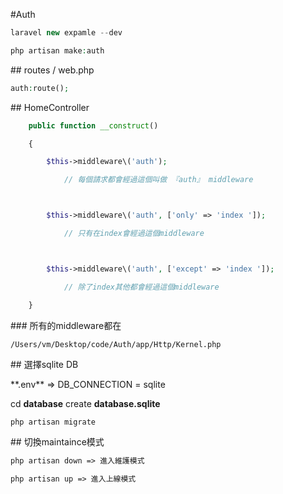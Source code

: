 \#Auth

~~~php
laravel new expamle --dev

php artisan make:auth
~~~

\#\# routes / web.php

~~~php
auth:route();
~~~

\#\# HomeController

~~~php
    public function __construct()

    {

        $this->middleware\('auth'); 

            // 每個請求都會經過這個叫做 『auth』 middleware



        $this->middleware\('auth', ['only' => 'index ']);

            // 只有在index會經過這個middleware



        $this->middleware\('auth', ['except' => 'index ']);

            // 除了index其他都會經過這個middleware

    }
~~~

\#\#\# 所有的middleware都在

```
/Users/vm/Desktop/code/Auth/app/Http/Kernel.php
```

\#\# 選擇sqlite DB

\*\*.env\*\* =&gt; DB\_CONNECTION = sqlite

cd **database** create **database.sqlite**

~~~php
php artisan migrate
~~~

\#\# 切換maintaince模式

~~~php
php artisan down => 進入維護模式

php artisan up => 進入上線模式
~~~



